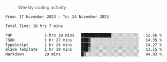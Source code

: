 > Weekly coding activity
<!--START_SECTION:waka-->

```txt
From: 17 November 2023 - To: 24 November 2023

Total Time: 10 hrs 7 mins

PHP              5 hrs 19 mins   █████████████░░░░░░░░░░░░   52.56 %
JSON             1 hr 27 mins    ███▓░░░░░░░░░░░░░░░░░░░░░   14.35 %
TypeScript       1 hr 26 mins    ███▓░░░░░░░░░░░░░░░░░░░░░   14.27 %
Blade Template   1 hr 19 mins    ███▒░░░░░░░░░░░░░░░░░░░░░   13.15 %
Markdown         29 mins         █▒░░░░░░░░░░░░░░░░░░░░░░░   04.93 %
```

<!--END_SECTION:waka-->
